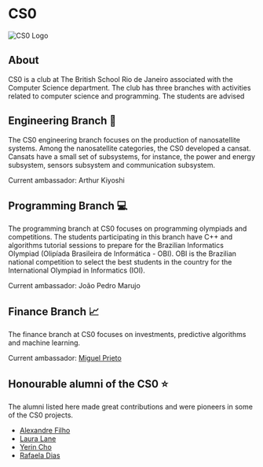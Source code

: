 # CS0
![CS0 Logo](/cs0.png)

## About
CS0 is a club at The British School Rio de Janeiro associated with the Computer Science department. The club has three branches with activities related to computer science and programming. The students are advised 

## Engineering Branch 🚀
The CS0 engineering branch focuses on the production of nanosatellite systems. Among the nanosatellite categories, the CS0 developed a cansat. Cansats have a small set of subsystems, for instance, the power and energy subsystem, sensors subsystem and communication subsystem.

Current ambassador: Arthur Kiyoshi

## Programming Branch 💻
The programming branch at CS0 focuses on programming olympiads and competitions. The students participating in this branch have C++ and algorithms tutorial sessions to prepare for the Brazilian Informatics Olympiad (Olipíada Brasileira de Informática - OBI). OBI is the Brazilian national competition to select the best students in the country for the International Olympiad in Informatics (IOI).

Current ambassador: João Pedro Marujo

## Finance Branch 📈
The finance branch at CS0 focuses on investments, predictive algorithms and machine learning.

Current ambassador: [Miguel Prieto](https://github.com/MiguelVPrieto)

## Honourable alumni of the CS0 ⭐
The alumni listed here made great contributions and were pioneers in some of the CS0 projects.
- [Alexandre Filho](https://github.com/2022AlexandreFilho)
- [Laura Lane](https://github.com/lauralane333)
- [Yerin Cho](https://github.com/yerincho04)
- [Rafaela Dias](https://github.com/2023RafaDias)
